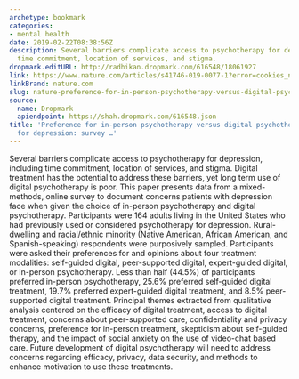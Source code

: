 ```yaml
---
archetype: bookmark
categories:
- mental health
date: 2019-02-22T08:38:56Z
description: Several barriers complicate access to psychotherapy for depression, including
  time commitment, location of services, and stigma.
dropmark.editURL: http://radhikan.dropmark.com/616548/18061927
link: https://www.nature.com/articles/s41746-019-0077-1?error=cookies_not_supported&code=8af7d0e4-a20e-4feb-ad5a-5517d7de9230
linkBrand: nature.com
slug: nature-preference-for-in-person-psychotherapy-versus-digital-psychotherapy-options-for-depression-survey
source:
  name: Dropmark
  apiendpoint: https://shah.dropmark.com/616548.json
title: 'Preference for in-person psychotherapy versus digital psychotherapy options
  for depression: survey …'
---
```

Several barriers complicate access to psychotherapy for depression, including time commitment, location of services, and stigma. Digital treatment has the potential to address these barriers, yet long term use of digital psychotherapy is poor. This paper presents data from a mixed-methods, online survey to document concerns patients with depression face when given the choice of in-person psychotherapy and digital psychotherapy. Participants were 164 adults living in the United States who had previously used or considered psychotherapy for depression. Rural-dwelling and racial/ethnic minority (Native American, African American, and Spanish-speaking) respondents were purposively sampled. Participants were asked their preferences for and opinions about four treatment modalities: self-guided digital, peer-supported digital, expert-guided digital, or in-person psychotherapy. Less than half (44.5%) of participants preferred in-person psychotherapy, 25.6% preferred self-guided digital treatment, 19.7% preferred expert-guided digital treatment, and 8.5% peer-supported digital treatment. Principal themes extracted from qualitative analysis centered on the efficacy of digital treatment, access to digital treatment, concerns about peer-supported care, confidentiality and privacy concerns, preference for in-person treatment, skepticism about self-guided therapy, and the impact of social anxiety on the use of video-chat based care. Future development of digital psychotherapy will need to address concerns regarding efficacy, privacy, data security, and methods to enhance motivation to use these treatments.

